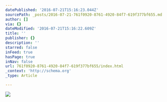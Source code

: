 ```yaml
---
datePublished: '2016-07-21T15:16:23.044Z'
sourcePath: _posts/2016-07-21-761f0920-8761-4920-84f7-619f377bf655.md
author: []
via: {}
dateModified: '2016-07-21T15:16:22.609Z'
title: ''
publisher: {}
description: ''
starred: false
inFeed: true
hasPage: true
inNav: false
url: 761f0920-8761-4920-84f7-619f377bf655/index.html
_context: 'http://schema.org'
_type: Article

---
```

![](https://the-grid-user-content.s3-us-west-2.amazonaws.com/0fc5f72e-83ee-4c39-87ca-0e187a82e097.jpg)